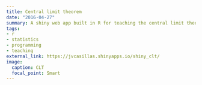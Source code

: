 ```yaml
---
title: Central limit theorem
date: "2016-04-27"
summary: A shiny web app built in R for teaching the central limit theorem.
tags:
- r
- statistics
- programming
- teaching
external_link: https://jvcasillas.shinyapps.io/shiny_clt/
image:
  caption: CLT
  focal_point: Smart
---
```



